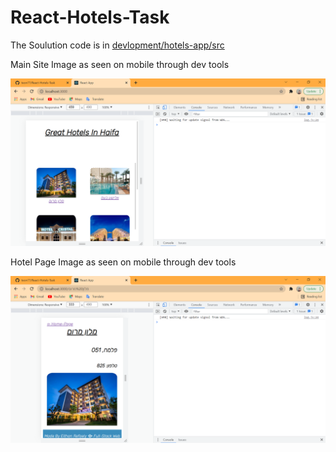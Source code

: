 # React-Hotels-Task
The Soulution code is in [devlopment/hotels-app/src](https://github.com/teon77/React-Hotels-Task/tree/devlopment/hotels-app/src)

Main Site Image as seen on mobile through dev tools

![Screenshot](2021-11-22-05-25-49.png)


Hotel Page Image as seen on mobile through dev tools

![Screenshot](2021-11-22-05-27-03.png)
